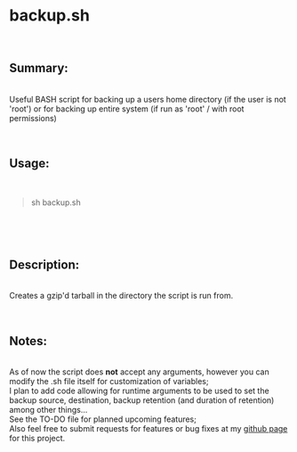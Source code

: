 <html>
<head><title="backup.sh - Readme.md"></head>
<body>
<h1>backup.sh</h1>
<br />
<p>
<h2>Summary:</h2>
<br />
Useful BASH script for backing up a users home directory (if the user is not 'root') or for backing up entire system (if run as 'root' / with root permissions)
</p>
<br />
<p>
<h2>Usage:</h2>
<br />
<blockquote>sh backup.sh</blockquote>
<br />
</p>
<br />
<p>
<h2>Description:</h2>
<br />
Creates a gzip'd tarball in the directory the script is run from.
</p>
<br />
<p>
<h2>Notes:</h2>
<br />
As of now the script does <b>not</b> accept any arguments, however you can modify the .sh file itself for customization of variables;<br \>
I plan to add code allowing for runtime arguments to be used to set the backup source, destination, backup retention (and duration of retention) among other things...<br />
See the TO-DO file for planned upcoming features;<br />
Also feel free to submit requests for features or bug fixes at my <a href="https://github.com/cbrightly/backup-script/" target="_blank">github page</a> for this project.
</p>
</body>
</html>
